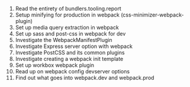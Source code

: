 1. Read the entirety of bundlers.tooling.report
2. Setup minifying for production in webpack (css-minimizer-webpack-plugin)
3. Set up media query extraction in webpack
4. Set up sass and post-css in webpack for dev
5. Investigate the WebpackManifestPlugin
6. Investigate Express server option with webpack
7. Investigate PostCSS and its common plugins
8. Investigate creating a webpack init template
9. Set up workbox webpack plugin
10. Read up on webpack config devserver options
11. Find out what goes into webpack.dev and webpack.prod

